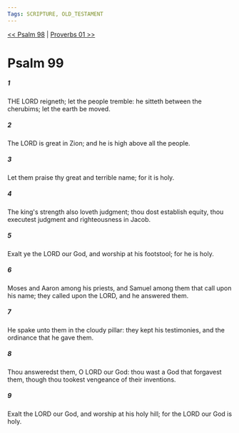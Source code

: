 ```yaml
---
Tags: SCRIPTURE, OLD_TESTAMENT
---
```


[<< Psalm 98](OLD_TESTAMENT/19_Psalms/Psalm_98.md) | [Proverbs 01 >>](OLD_TESTAMENT/20_Proverbs/Proverbs_01.md)

# Psalm 99

##### 1
 THE LORD reigneth; let the people tremble: he sitteth between the cherubims; let the earth be moved.
##### 2
 The LORD is great in Zion; and he is high above all the people.
##### 3
 Let them praise thy great and terrible name; for it is holy.
##### 4
 The king's strength also loveth judgment; thou dost establish equity, thou executest judgment and righteousness in Jacob.
##### 5
 Exalt ye the LORD our God, and worship at his footstool; for he is holy.
##### 6
 Moses and Aaron among his priests, and Samuel among them that call upon his name; they called upon the LORD, and he answered them.
##### 7
 He spake unto them in the cloudy pillar: they kept his testimonies, and the ordinance that he gave them.
##### 8
 Thou answeredst them, O LORD our God: thou wast a God that forgavest them, though thou tookest vengeance of their inventions.
##### 9
 Exalt the LORD our God, and worship at his holy hill; for the LORD our God is holy.
